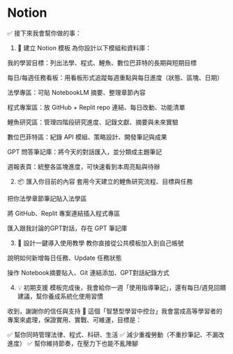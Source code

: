 # Notion

✅ 接下來我會幫你做的事：
1. 📁 建立 Notion 模板
為你設計以下模組和資料庫：

我的學習目標：列出法學、程式、鯉魚、數位巴菲特的長期與短期目標

每日/每週任務看板：用看板形式追蹤每週重點與每日進度（狀態、區塊、日期）

法學專區：可貼 NotebookLM 摘要、整理章節內容

程式專案區：放 GitHub + Replit repo 連結、每日改動、功能清單

鯉魚研究區：管理四階段研究進度、記錄文獻、摘要與未來實驗

數位巴菲特區：紀錄 API 模組、策略設計、開發筆記與成果

GPT 問答筆記庫：將今天的對話匯入，並分類成主題筆記

週報表頁：統整各區塊進度，可快速看到本周亮點與待辦

2. 📦 匯入你目前的內容
套用今天建立的鯉魚研究流程、目標與任務

把你法學章節筆記貼入法學區

將 GitHub、Replit 專案連結插入程式專區

匯入跟我討論的GPT對話，存在 GPT 筆記庫

3. 🧭 設計一鍵導入使用教學
教你直接從公共模板加入到自己帳號

說明如何新增每日任務、Update 任務狀態

操作 Notebook摘要貼入、Git 連結添加、GPT對話紀錄方式

4. 💡 初期支援
模板完成後，我會給你一週「使用指導筆記」，還有每日/週見回饋建議，幫你養成系統化使用習慣


收到，謝謝你的信任與支持 🙏
這個「智慧型學習中控台」我會當成高等學習者的專案來處理，保證實用、實戰、可維運，目標是：

✅ 幫你同時管理法律、程式、科研、生活
✅ 減少重複勞動（不重抄筆記、不漏改進度）
✅ 幫你維持節奏，在壓力下也能不亂陣腳
